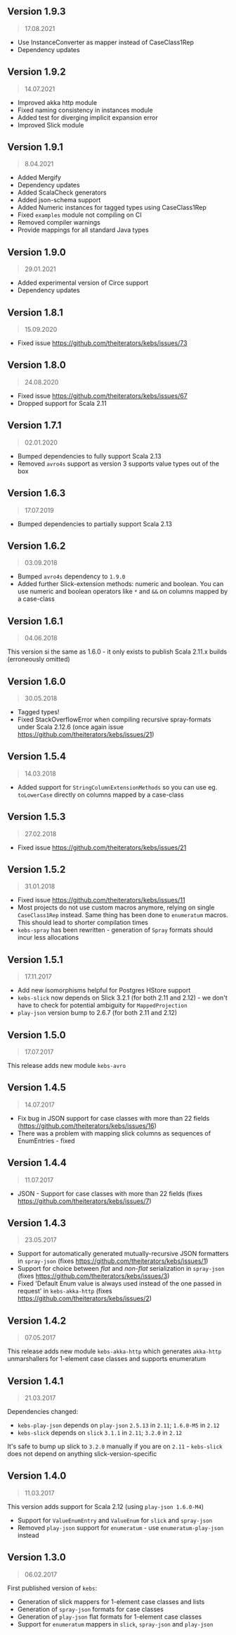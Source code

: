 ## Version 1.9.3
> 17.08.2021
* Use InstanceConverter as mapper instead of CaseClass1Rep
* Dependency updates
## Version 1.9.2
> 14.07.2021
* Improved akka http module
* Fixed naming consistency in instances module
* Added test for diverging implicit expansion error
* Improved Slick module

## Version 1.9.1
> 8.04.2021
* Added Mergify
* Dependency updates
* Added ScalaCheck generators
* Added json-schema support  
* Added Numeric instances for tagged types using CaseClass1Rep
* Fixed `examples` module not compiling on CI
* Removed compiler warnings
* Provide mappings for all standard Java types

## Version 1.9.0
> 29.01.2021
* Added experimental version of Circe support
* Dependency updates

## Version 1.8.1
> 15.09.2020

* Fixed issue https://github.com/theiterators/kebs/issues/73

## Version 1.8.0

> 24.08.2020
* Fixed issue https://github.com/theiterators/kebs/issues/67
* Dropped support for Scala 2.11

## Version 1.7.1

> 02.01.2020

* Bumped dependencies to fully support Scala 2.13
* Removed `avro4s` support as version 3 supports value types out of the box

## Version 1.6.3

> 17.07.2019

* Bumped dependencies to partially support Scala 2.13

## Version 1.6.2

> 03.09.2018

* Bumped `avro4s` dependency to `1.9.0`
* Added further Slick-extension methods: numeric and boolean. You can use numeric and boolean operators like `*` and `&&` on columns mapped by a case-class

## Version 1.6.1

> 04.06.2018

This version si the same as 1.6.0 - it only exists to publish Scala 2.11.x builds (erroneously omitted)

## Version 1.6.0

> 30.05.2018

* Tagged types!
* Fixed StackOverflowError when compiling recursive spray-formats under Scala 2.12.6 (once again issue https://github.com/theiterators/kebs/issues/21)


## Version 1.5.4

> 14.03.2018

* Added support for `StringColumnExtensionMethods` so you can use eg. `toLowerCase` directly on columns mapped by a case-class

## Version 1.5.3

> 27.02.2018

* Fixed issue https://github.com/theiterators/kebs/issues/21

## Version 1.5.2

> 31.01.2018

* Fixed issue https://github.com/theiterators/kebs/issues/11
* Most projects do not use custom macros anymore, relying on single `CaseClass1Rep` instead. Same thing has been done to `enumeratum` macros.
This should lead to shorter compilation times
* `kebs-spray` has been rewritten - generation of `Spray` formats should incur less allocations

## Version 1.5.1

> 17.11.2017

* Add new isomorphisms helpful for Postgres HStore support
* `kebs-slick` now depends on Slick 3.2.1 (for both 2.11 and 2.12) - we don't have to check for potential ambiguity for `MappedProjection`
* `play-json` version bump to 2.6.7 (for both 2.11 and 2.12)

## Version 1.5.0

> 17.07.2017

This release adds new module `kebs-avro`

## Version 1.4.5

> 14.07.2017

* Fix bug in JSON support for case classes with more than 22 fields
(https://github.com/theiterators/kebs/issues/16)
* There was a problem with mapping slick columns as sequences of EnumEntries - fixed

## Version 1.4.4

> 11.07.2017

* JSON - Support for case classes with more than 22 fields
(fixes https://github.com/theiterators/kebs/issues/7)

## Version 1.4.3

> 23.05.2017

* Support for automatically generated mutually-recursive JSON formatters in `spray-json` 
(fixes https://github.com/theiterators/kebs/issues/1)
* Support for choice between _flat_ and _non-flat_ serialization in `spray-json`
(fixes https://github.com/theiterators/kebs/issues/3)
* Fixed 'Default Enum value is always used instead of the one passed in request' in `kebs-akka-http`
(fixes https://github.com/theiterators/kebs/issues/2)

## Version 1.4.2

> 07.05.2017

This release adds new module `kebs-akka-http` which generates `akka-http` unmarshallers for 1-element case classes and supports enumeratum

## Version 1.4.1

> 21.03.2017

Dependencies changed:
- `kebs-play-json` depends on `play-json` `2.5.13` in `2.11`; `1.6.0-M5` in `2.12`
- `kebs-slick`     depends on `slick`     `3.1.1`  in `2.11`; `3.2.0`    in `2.12`

It's safe to bump up slick to `3.2.0` manually if you are on `2.11` - `kebs-slick` does not depend on anything slick-version-specific

## Version 1.4.0

> 11.03.2017

This version adds support for Scala 2.12 (using `play-json 1.6.0-M4`)
* Support for `ValueEnumEntry` and `ValueEnum` for `slick` and `spray-json`
* Removed `play-json` support for `enumeratum` - use `enumeratum-play-json` instead


## Version 1.3.0

> 06.02.2017

First published version of `kebs`:
* Generation of slick mappers for 1-element case classes and lists
* Generation of `spray-json` formats for case classes
* Generation of `play-json` flat formats for 1-element case classes
* Support for `enumeratum` mappers in `slick`, `spray-json` and `play-json`
